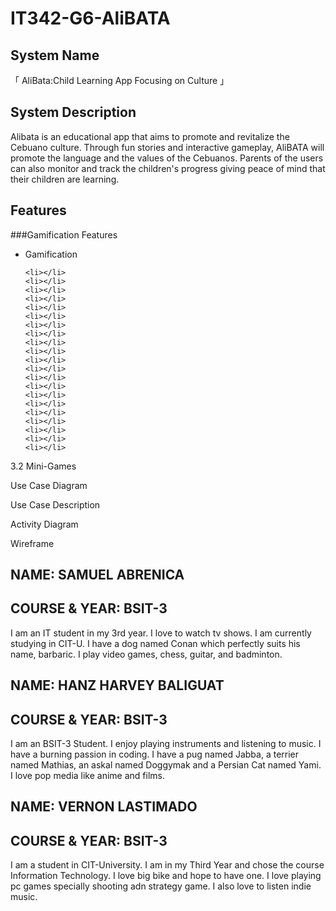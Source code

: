 # IT342-G6-AliBATA
## System Name
「 AliBata:Child Learning App Focusing on Culture 」

## System Description
Alibata is an educational app that aims to promote and revitalize the Cebuano culture. Through fun stories and interactive gameplay, AliBATA will promote the language and the values of the Cebuanos. Parents of the users can also monitor and track the children's progress giving peace of mind that their children are learning.

## Features
###Gamification Features

<ul>
    <li>Gamification</li>

    <li></li>
    <li></li>
    <li></li>
    <li></li>
    <li></li>
    <li></li>
    <li></li>
    <li></li>
    <li></li>
    <li></li>
    <li></li>
    <li></li>
    <li></li>
    <li></li>
    <li></li>
    <li></li>
    <li></li>
    <li></li>
    <li></li>
    <li></li>
    <li></li>
</ul>



3.2 Mini-Games

Use Case Diagram

Use Case Description

Activity Diagram

Wireframe
## NAME: SAMUEL ABRENICA
## COURSE & YEAR: BSIT-3

I am an IT student in my 3rd year. I love to watch tv shows. I am currently studying in CIT-U. I have a dog named Conan which perfectly suits his name, barbaric. I play video games, chess, guitar, and badminton.

## NAME: HANZ HARVEY BALIGUAT
## COURSE & YEAR: BSIT-3

I am an BSIT-3 Student. I enjoy playing instruments  and listening to music. I have a burning passion in coding. I have a pug named Jabba, a terrier named Mathias, an askal named Doggymak and a Persian Cat named Yami. I love pop media like anime and films.

## NAME: VERNON LASTIMADO
## COURSE & YEAR: BSIT-3

I am a student in CIT-University. I am in my Third Year and chose the course Information Technology. I love big bike and hope to have one. I love playing pc games specially shooting adn strategy game. I also love to listen indie music. 